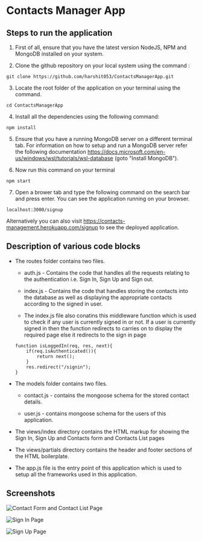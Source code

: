 # Contacts Manager App

## Steps to run the application

1. First of all, ensure that you have the latest version NodeJS, NPM and MongoDB installed on your system.

2. Clone the github repository on your local system using the command :  
``` 
git clone https://github.com/harshit053/ContactsManagerApp.git
```
3. Locate the root folder of the application on your terminal using the command. 
``` 
cd ContactsManagerApp 
``` 
4. Install all the dependencies using the following command:  
``` 
npm install
```
5. Ensure that you have a running MongoDB server on a different terminal tab. For information on how to setup and run a MongoDB server refer the following documentation https://docs.microsoft.com/en-us/windows/wsl/tutorials/wsl-database (goto "Install MongoDB").

6. Now run this command on your terminal
``` 
npm start 
``` 


7. Open a brower tab and type the following command on the search bar and press enter. You can see the application running on your browser.
``` 
localhost:3000/signup 
``` 


Alternatively you can also visit https://contacts-management.herokuapp.com/signup to see the deployed application.

## Description of various code blocks 

* The routes folder contains two files. 

    * auth.js - Contains the code that handles all the requests relating to the authentication i.e. Sign In, Sign Up and Sign out.

    * index.js - Contains the code that handles storing the contacts into the database as well as displaying the appropriate contacts according to the signed in user.

    * The index.js file also conatins this middleware function which is used to check if any user is currently signed in or not. If a user is currently signed in then the function redirects to carries on to display the required page else it redirects to the sign in page
    ``` 
    function isLoggedIn(req, res, next){
        if(req.isAuthenticated()){
            return next();
        }
        res.redirect("/signin");
    } 
    ```
* The models folder contains two files. 

    * contact.js - contains the mongoose schema for the stored contact details.

    * user.js - contains mongoose schema for the users of this application.

* The views/index directory contains the HTML markup for showing the Sign In, Sign Up and Contacts form and Contacts List pages

* The views/partials directory contains the header and footer sections of the HTML boilerplate.

* The app.js file is the entry point of this application which is used to setup all the frameworks used in this application.

## Screenshots

![Contact Form and Contact List Page](https://drive.google.com/uc?export=view&id=1Ppsdnk6nmlMX5LeYoL4TzxWaxeOvSnW6)

![Sign In Page](https://drive.google.com/uc?export=view&id=1rfeRGs4xPpk1gy2J3FUYbh__GTmKSV0D)

![Sign Up Page](https://drive.google.com/uc?export=view&id=16MuMvX4iuqbYeyxcDQ3Jo87Wq1aPxE7m)
